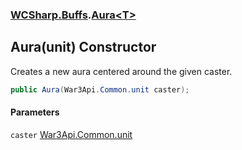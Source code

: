 ### [WCSharp.Buffs](WCSharp.Buffs.md 'WCSharp.Buffs').[Aura&lt;T&gt;](WCSharp.Buffs.Aura_T_.md 'WCSharp.Buffs.Aura<T>')

## Aura(unit) Constructor

Creates a new aura centered around the given caster.

```csharp
public Aura(War3Api.Common.unit caster);
```
#### Parameters

<a name='WCSharp.Buffs.Aura_T_.Aura(War3Api.Common.unit).caster'></a>

`caster` [War3Api.Common.unit](https://docs.microsoft.com/en-us/dotnet/api/War3Api.Common.unit 'War3Api.Common.unit')